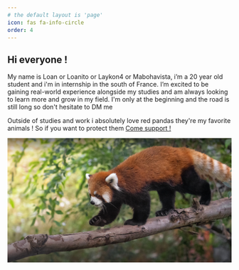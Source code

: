 ```yaml
---
# the default layout is 'page'
icon: fas fa-info-circle
order: 4
---
```


## Hi everyone !

My name is Loan or Loanito or Laykon4 or Mabohavista, i’m a 20 year old student and i'm in internship in the south of France. 
I’m excited to be gaining real-world experience alongside my studies and am always looking to learn more and grow in my field. I'm only at the beginning and the road is still long so don't hesitate to DM me

Outside of studies and work i absolutely love red pandas they're my favorite animals !
So if you want to protect them [Come support !](https://cppr-pandaroux.org/)
<br>

![Red Panda](/assets/img/about/redpanda.jpg)

